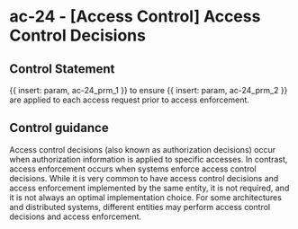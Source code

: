 # ac-24 - \[Access Control\] Access Control Decisions

## Control Statement

 {{ insert: param, ac-24_prm_1 }} to ensure {{ insert: param, ac-24_prm_2 }} are applied to each access request prior to access enforcement.

## Control guidance

Access control decisions (also known as authorization decisions) occur when authorization information is applied to specific accesses. In contrast, access enforcement occurs when systems enforce access control decisions. While it is very common to have access control decisions and access enforcement implemented by the same entity, it is not required, and it is not always an optimal implementation choice. For some architectures and distributed systems, different entities may perform access control decisions and access enforcement.
